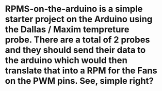 # RPMS-on-the-arduino is a simple starter project on the Arduino using the Dallas / Maxim tempreture probe. There are a total of 2 probes and they should send their data to the arduino which would then translate that into a RPM for the Fans on the PWM pins. See, simple right?
